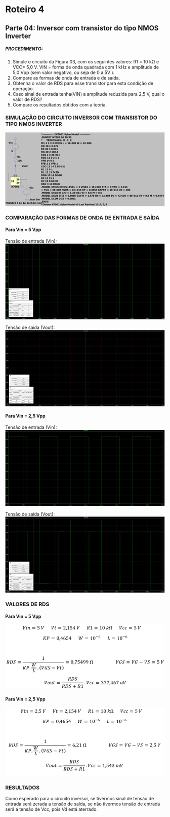 # Roteiro 4

## Parte 04: Inversor com transistor do tipo NMOS Inverter

##### PROCEDIMENTO:

1. Simule o circuito da Figura 03, com os seguintes valores: R1 = 10 kΩ e VCC= 5,0 V. VIN = forma de onda quadrada com 1 kHz e amplitude de 5,0 Vpp (sem valor negativo, ou seja de
0 a 5V ).
2. Compare as formas de onda de entrada e de saída.
3. Obtenha o valor de RDS para esse transistor para esta condição de operação.
4. Caso sinal de entrada tenha(VIN) a amplitude reduzida para 2,5 V, qual o valor de RDS?
5. Compare os resultados obtidos com a teoria.

### SIMULAÇÃO DO CIRCUITO INVERSOR COM TRANSISTOR DO TIPO NMOS INVERTER

![simulacaocircuitoo](/resources/imagens/relatorio4/parte4/simulacaocircuitoo.png)

### COMPARAÇÃO DAS FORMAS DE ONDA DE ENTRADA E SAÍDA

#### Para Vin = 5 Vpp

Tensão de entrada (Vin):
![tensaoentradaa](/resources/imagens/relatorio4/parte4/tensaoentradaa.png)

Tensão de saída (Vout):
![tensaosaidaa](/resources/imagens/relatorio4/parte4/tensaosaidaa.png)

#### Para Vin = 2,5 Vpp

Tensão de entrada (Vin):
![tensaoentrada22](/resources/imagens/relatorio4/parte4/tensaoentrada22.png)

Tensão de saída (Vout):
![tensaosaida22](/resources/imagens/relatorio4/parte4/tensaosaida22.png)

### VALORES DE RDS

#### Para Vin = 5 Vpp

![valorrds](/resources/imagens/relatorio4/parte4/valorrds.png)

#### Para Vin = 2,5 Vpp

![valorvin25](/resources/imagens/relatorio4/parte4/valorvin25.png)

### RESULTADOS
Como esperado para o circuito inversor, se tivermos sinal de tensão de entrada será zerada a tensão de saída, se não tivermos tensão de entrada será a tensão de Vcc, pois Vd está aterrado.
